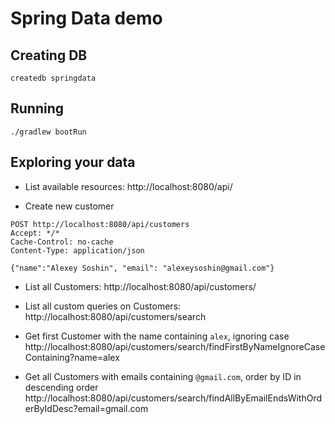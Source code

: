 # Spring Data demo

## Creating DB
``` 
createdb springdata
```

## Running
```
./gradlew bootRun
```

## Exploring your data

* List available resources:
http://localhost:8080/api/

* Create new customer
```
POST http://localhost:8080/api/customers
Accept: */*
Cache-Control: no-cache
Content-Type: application/json

{"name":"Alexey Soshin", "email": "alexeysoshin@gmail.com"}
```

* List all Customers:
http://localhost:8080/api/customers/

* List all custom queries on Customers:
http://localhost:8080/api/customers/search

* Get first Customer with the name containing `alex`, ignoring case
http://localhost:8080/api/customers/search/findFirstByNameIgnoreCaseContaining?name=alex

* Get all Customers with emails containing `@gmail.com`, order by ID in descending order 
http://localhost:8080/api/customers/search/findAllByEmailEndsWithOrderByIdDesc?email=gmail.com